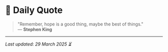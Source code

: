 # 📜 Daily Quote

> "Remember, hope is a good thing, maybe the best of things."  
> — **Stephen King**

---

_Last updated: 29 March 2025 ⏳_
